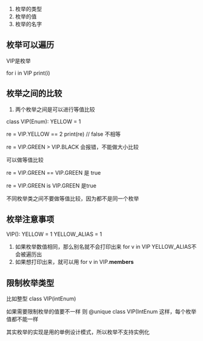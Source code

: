 1. 枚举的类型
2. 枚举的值
3. 枚举的名字

## 枚举可以遍历
VIP是枚举

for i in VIP
    print(i)

## 枚举之间的比较
1. 两个枚举之间是可以进行等值比较

class VIP(Enum):
    YELLOW = 1

re = VIP.YELLOW == 2
print(re)  // false  不相等


re = VIP.GREEN > VIP.BLACK
会报错，不能做大小比较

可以做等值比较

re = VIP.GREEN == VIP.GREEN
是 true

re = VIP.GREEN is VIP.GREEN
是true


不同枚举类之间不要做等值比较，因为都不是同一个枚举


##  枚举注意事项
VIP():
    YELLOW = 1
    YELLOW_ALIAS = 1
1. 如果枚举数值相同，那么别名就不会打印出来
for v in VIP
YELLOW_ALIAS不会被遍历出
2. 如果想打印出来，就可以用
for v in VIP.__members__

## 限制枚举类型
比如整型
class VIP(intEnum)

如果需要限制枚举的值要不一样
则
@unique
class VIP(IntEnum
这样，每个枚举值都不能一样

其实枚举的实现是用的单例设计模式，所以枚举不支持实例化